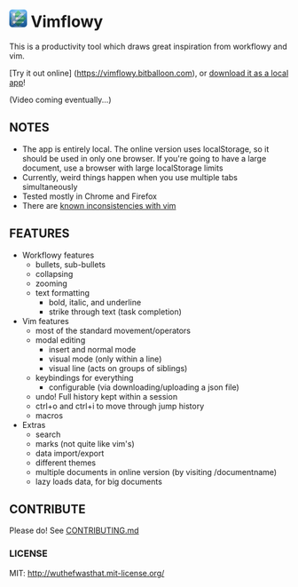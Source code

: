 # ![Vimflowy](/public/images/vimflowy-32.png?raw=true) Vimflowy

This is a productivity tool which draws great inspiration from workflowy and vim.

[Try it out online] (https://vimflowy.bitballoon.com), or [download it as a local app](https://chrome.google.com/webstore/detail/vimflowy/dkdhbejgjplkmbiglmjobppakgmiimei)!

(Video coming eventually...)

## NOTES ##

- The app is entirely local. The online version uses localStorage, so it should be used in only one browser.
  If you're going to have a large document, use a browser with large localStorage limits
- Currently, weird things happen when you use multiple tabs simultaneously
- Tested mostly in Chrome and Firefox
- There are [known inconsistencies with vim](vim_inconsistencies.md)

## FEATURES ##

- Workflowy features
  - bullets, sub-bullets
  - collapsing
  - zooming
  - text formatting
    - bold, italic, and underline
    - strike through text (task completion)
- Vim features
  - most of the standard movement/operators
  - modal editing
    - insert and normal mode
    - visual mode (only within a line)
    - visual line (acts on groups of siblings)
  - keybindings for everything
    - configurable (via downloading/uploading a json file)
  - undo!  Full history kept within a session
  - ctrl+o and ctrl+i to move through jump history
  - macros
- Extras
  - search
  - marks (not quite like vim's)
  - data import/export
  - different themes
  - multiple documents in online version (by visiting /documentname)
  - lazy loads data, for big documents

## CONTRIBUTE ##

Please do!  See [CONTRIBUTING.md](CONTRIBUTING.md)

### LICENSE ###

MIT: http://wuthefwasthat.mit-license.org/
